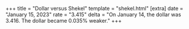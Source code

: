 +++
title = "Dollar versus Shekel"
template = "shekel.html"
[extra]
date = "January 15, 2023"
rate = "3.415"
delta = "On January 14, the dollar was 3.416. The dollar became 0.035% weaker."
+++
